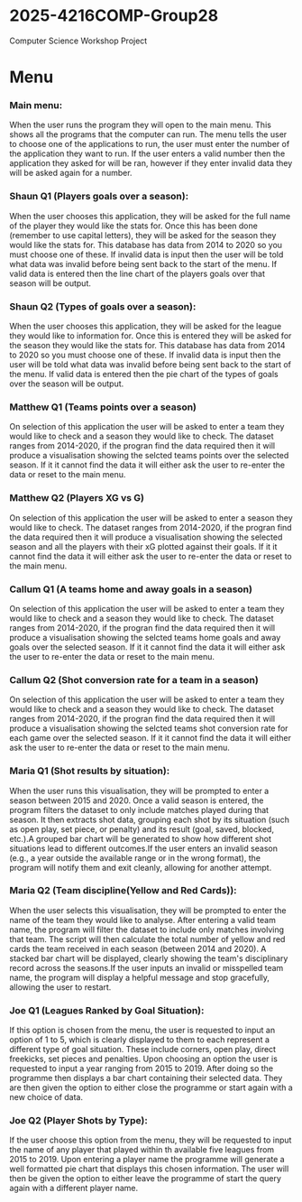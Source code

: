 # 2025-4216COMP-Group28
Computer Science Workshop Project 

# Menu
### Main menu:
When the user runs the program they will open to the main menu. This shows all the programs that the computer can run. The menu tells the user to choose one of the applications to run, the user must enter the number of the application they want to run. If the user enters a valid number then the application they asked for will be ran, however if they enter invalid data they will be asked again for a number. 

### Shaun Q1 (Players goals over a season):
When the user chooses this application, they will be asked for the full name of the player they would like the stats for. Once this has been done (remember to use capital letters), they will be asked for the season they would like the stats for. This database has data from 2014 to 2020 so you must choose one of these. If invalid data is input then the user will be told what data was invalid before being sent back to the start of the menu. If valid data is entered then the line chart of the players goals over that season will be output.

### Shaun Q2 (Types of goals over a season):
When the user chooses this application, they will be asked for the league they would like to information for. Once this is entered they will be asked for the season they would like the stats for. This database has data from 2014 to 2020 so you must choose one of these. If invalid data is input then the user will be told what data was invalid before being sent back to the start of the menu. If valid data is entered then the pie chart of the types of goals over the season will be output.

### Matthew Q1 (Teams points over a season)
On selection of this application the user will be asked to enter a team they would like to check and a season they would like to check. The dataset ranges from 2014-2020, if the progran find the data required then it will produce a visualisation showing the selcted teams points over the selected season. If it it cannot find the data it will either ask the user to re-enter the data or reset to the main menu.

### Matthew Q2 (Players XG vs G)
On selection of this application the user will be asked to enter a season they would like to check. The dataset ranges from 2014-2020, if the progran find the data required then it will produce a visualisation showing the selected season and all the players with their xG plotted against their goals. If it it cannot find the data it will either ask the user to re-enter the data or reset to the main menu.

### Callum Q1 (A teams home and away goals in a season)
On selection of this application the user will be asked to enter a team they would like to check and a season they would like to check. The dataset ranges from 2014-2020, if the progran find the data required then it will produce a visualisation showing the selcted teams home goals and away goals over the selected season. If it it cannot find the data it will either ask the user to re-enter the data or reset to the main menu.

### Callum Q2 (Shot conversion rate for a team in a season)
On selection of this application the user will be asked to enter a team they would like to check and a season they would like to check. The dataset ranges from 2014-2020, if the progran find the data required then it will produce a visualisation showing the selcted teams shot conversion rate for each game over the selected season. If it it cannot find the data it will either ask the user to re-enter the data or reset to the main menu.

### Maria Q1 (Shot results by situation):
When the user runs this visualisation, they will be prompted to enter a season between 2015 and 2020.
Once a valid season is entered, the program filters the dataset to only include matches played during that season.
It then extracts shot data, grouping each shot by its situation (such as open play, set piece, or penalty) and its result (goal, saved, blocked, etc.).A grouped bar chart will be generated to show how different shot situations lead to different outcomes.If the user enters an invalid season (e.g., a year outside the available range or in the wrong format), the program will notify them and exit cleanly, allowing for another attempt.

### Maria Q2 (Team discipline(Yellow and Red Cards)):
When the user selects this visualisation, they will be prompted to enter the name of the team they would like to analyse. After entering a valid team name, the program will filter the dataset to include only matches involving that team. The script will then calculate the total number of yellow and red cards the team received in each season (between 2014 and 2020). A stacked bar chart will be displayed, clearly showing the team's disciplinary record across the seasons.If the user inputs an invalid or misspelled team name, the program will display a helpful message and stop gracefully, allowing the user to restart.

### Joe Q1 (Leagues Ranked by Goal Situation):
If this option is chosen from the menu, the user is requested to input an option of 1 to 5, which is clearly displayed to them to each represent a different type of goal situation. These include corners, open play, direct freekicks, set pieces and penalties. Upon choosing an option the user is requested to input a year ranging from 2015 to 2019. After doing so the programme then displays a bar chart containing their selected data. They are then given the option to either close the programme or start again with a new choice of data.

### Joe Q2 (Player Shots by Type):
If the user choose this option from the menu, they will be requested to input the name of any player that played within th available five leagues from 2015 to 2019. Upon entering a player name the programme will generate a well formatted pie chart that displays this chosen information. The user will then be given the option to either leave the programme of start the query again with a different player name.


